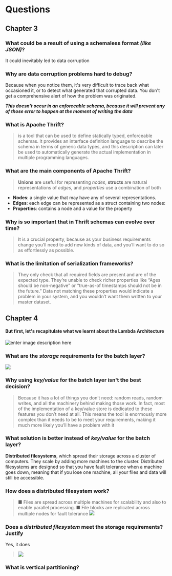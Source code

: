 # Questions 

## Chapter 3
### What could be a result of using a schemaless format _(like JSON)_?
It could inevitably led to data corruption

### Why are data corruption problems hard to debug?
Because when you notice them, it's very difficult to trace back what occasioned it, or to detect what generated that corrupted data.
You don't get a comprehensive alert of how the problem was originated.

**_This doesn't occur in an enforceable schema, because it will prevent any of those error to happen at the moment of writing the data_**

### What is Apache Thrift?
>  is a tool that can be used to define statically typed, enforceable schemas. It provides an interface definition language to describe the schema in terms of generic data types, and this description can later be used to automatically generate the actual implementation in multiple programming languages. 

### What are the main components of Apache Thrift?
> **Unions** are useful for representing _nodes_, **structs** are natural representations of _edges_, and _properties_ use a combination of both
- **Nodes**: a single value that may have any of several representations.
- **Edges**: each edge can be represented as a struct containing two nodes: 
- **Properties**:  contains a node and a value for the property
### Why is so important that in Thrift schemas can evolve over time?
> It is a crucial property, because as your business requirements change you’ll need to add new kinds of data, and you’ll want to do so as effortlessly as possible.  

### What is the limitation of serialization frameworks?
> They only check that all required fields are present and are of the expected type. They’re unable to check richer properties like “Ages should be non-negative” or “true-as-of timestamps should not be in the future.” Data not matching these properties would indicate a problem in your system, and you wouldn’t want them written to your master dataset.
> 
## Chapter 4
#### But first, let's recapitulate what we learnt about the Lambda Architecture
 ![enter image description here](https://github.com/oswaldochan/5_MassiveData/blob/master/cap3&4/images/Anotaci%C3%B3n%202020-05-24%20185546.png?raw=true)

### What are the _storage_ requirements for the batch layer?
![](https://github.com/oswaldochan/5_MassiveData/blob/master/cap3&4/images/Anotaci%C3%B3n%202020-05-24%201855466.png?raw=true)  

### Why using _key/value_ for the batch layer isn't the best decision?
> Because it has a lot of things you don’t need: random reads, random writes, and all the machinery behind making those work. In fact, most of the implementation of a key/value store is dedicated to these features you don’t need at all. This means the tool is enormously more complex than it needs to be to meet your requirements, making it much more likely you’ll have a problem with it

### What solution is better instead of _key/value_ for the batch layer?
**Distributed filesystems**, which spread their storage across a cluster of computers. They scale by adding more machines to the cluster. Distributed filesystems are designed so that you have fault tolerance when a machine goes down, meaning that if you lose one machine, all your files and data will still be accessible.

### How does a distributed filesystem work?
>  ■ Files are spread across multiple machines for scalability and also to enable parallel processing.
> ■ File blocks are replicated across multiple nodes for fault tolerance
>  ![](https://github.com/oswaldochan/5_MassiveData/blob/master/cap3&4/images/Anotaci%C3%B3n%202020-05-24%2018554666.png?raw=true)

### Does a _distributed filesystem_ meet the storage requirements? Justify
Yes, it does
> ![](https://github.com/oswaldochan/5_MassiveData/blob/master/cap3&4/images/Anotaci%C3%B3n%202020-05-24%20185826.png?raw=true) 

### What is vertical partitioning?
<!--stackedit_data:
eyJoaXN0b3J5IjpbLTIyODc3NTA5MywtMTY3NzA3NDYxMSw3NT
E0NjY2NCwxMzkzNTIyNjMyLC0xNDgzNDM0Mjk1LC0xODI0NzYx
NjRdfQ==
-->